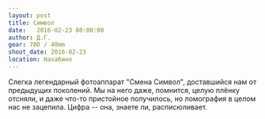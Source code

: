 ```yaml
---
layout: post
title: Символ
date:   2016-02-23 00:00:00
author: Д.Г.
gear: 70D / 40mm
shoot_date: 2016-02-23
location: Нахабино
---
```


Слегка легендарный фотоаппарат "Смена Символ", доставшийся нам от предыдущих поколений. Мы на него даже, помнится, целую плёнку отсняли, и даже что-то пристойное получилось, но ломография в целом нас не зацепила. Цифра -- она, знаете ли, расписюливает.
